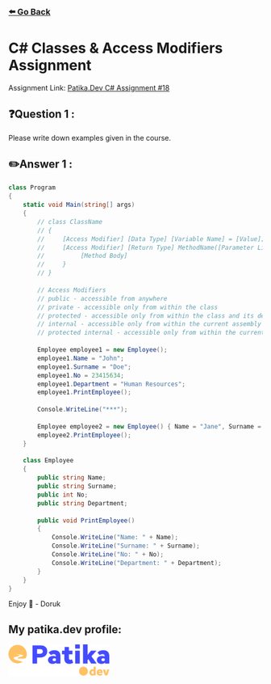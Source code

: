 ### [⬅️ Go Back](../../README.md)

# C# Classes & Access Modifiers Assignment

Assignment Link: [Patika.Dev C# Assignment #18](https://app.patika.dev/courses/csharp-101/1-sinif-field-metot-tanımlama-erişim-belirleyiciler)

## ❓Question 1 :

Please write down examples given in the course.

## ✏️Answer 1 :

```c#
class Program
{
    static void Main(string[] args)
    {
        // class ClassName
        // {
        //     [Access Modifier] [Data Type] [Variable Name] = [Value];
        //     [Access Modifier] [Return Type] MethodName([Parameter List]) {
        //          [Method Body]
        //     }
        // }

        // Access Modifiers
        // public - accessible from anywhere
        // private - accessible only from within the class
        // protected - accessible only from within the class and its derived classes
        // internal - accessible only from within the current assembly
        // protected internal - accessible only from within the current assembly or from within a derived class in another assembly

        Employee employee1 = new Employee();
        employee1.Name = "John";
        employee1.Surname = "Doe";
        employee1.No = 23415634;
        employee1.Department = "Human Resources";
        employee1.PrintEmployee();

        Console.WriteLine("***");

        Employee employee2 = new Employee() { Name = "Jane", Surname = "Doe", No = 25646789, Department = "Purchasing" };
        employee2.PrintEmployee();
    }

    class Employee
    {
        public string Name;
        public string Surname;
        public int No;
        public string Department;

        public void PrintEmployee()
        {
            Console.WriteLine("Name: " + Name);
            Console.WriteLine("Surname: " + Surname);
            Console.WriteLine("No: " + No);
            Console.WriteLine("Department: " + Department);
        }
    }
}
```

Enjoy 🚀 - Doruk

## My patika.dev profile:

<a href="https://app.patika.dev/kaolin"><img src="../../assets/newPatikaLogo.svg" width=200/></a>
